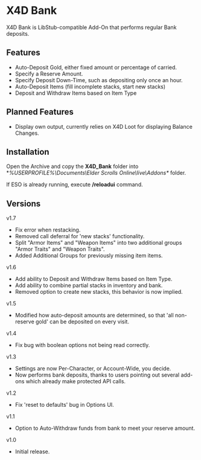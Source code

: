 # X4D **Bank**

X4D Bank is LibStub-compatible Add-On that performs regular Bank deposits.

## Features

* Auto-Deposit Gold, either fixed amount or percentage of carried.
* Specify a Reserve Amount.
* Specify Deposit Down-Time, such as depositing only once an hour.
* Auto-Deposit Items (fill incomplete stacks, start new stacks)
* Deposit and Withdraw Items based on Item Type

## Planned Features

* Display own output, currently relies on X4D Loot for displaying Balance Changes.

## Installation

Open the Archive and copy the **X4D_Bank** folder into **%USERPROFILE%\Documents\Elder Scrolls Online\live\Addons\** folder.

If ESO is already running, execute **/reloadui** command.

## Versions
v1.7
- Fix error when restacking.
- Removed call deferral for 'new stacks' functionality.
- Split "Armor Items" and "Weapon Items" into two additional groups "Armor Traits" and "Weapon Traits".
- Added Additional Groups for previously missing item items.

v1.6
- Add ability to Deposit and Withdraw Items based on Item Type.
- Add ability to combine partial stacks in inventory and bank.
- Removed option to create new stacks, this behavior is now implied.

v1.5
- Modified how auto-deposit amounts are determined, so that 'all non-reserve gold' can be deposited on every visit.

v1.4
- Fix bug with boolean options not being read correctly.

v1.3
- Settings are now Per-Character, or Account-Wide, you decide.
- Now performs bank deposits, thanks to users pointing out several add-ons which already make protected API calls.

v1.2
- Fix 'reset to defaults' bug in Options UI.

v1.1
- Option to Auto-Withdraw funds from bank to meet your reserve amount.

v1.0
- Initial release.

